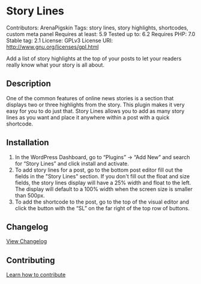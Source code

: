 # Story Lines
Contributors: ArenaPigskin
Tags: story lines, story highlights, shortcodes, custom meta panel
Requires at least: 5.9
Tested up to: 6.2
Requires PHP: 7.0
Stable tag: 2.1
License: GPLv3
License URI: http://www.gnu.org/licenses/gpl.html

Add a list of story highlights at the top of your posts to let your readers really know what your story is all about.

## Description
One of the common features of online news stories is a section that displays two or three highlights from the story. This plugin makes it very easy for you to do just that. Story Lines allows you to add as many story lines as you want and place it anywhere within a post with a quick shortcode.

## Installation

1. In the WordPress Dashboard, go to “Plugins” -> “Add New” and search for “Story Lines” and click install and activate.
2. To add story lines for a post, go to the bottom post editor fill out the fields in the "Story Lines" section. If you don't fill out the float and size fields, the story lines display will have a 25% width and float to the left. The display will default to a 100% width when the screen size is smaller than 500px.
3. To add the shortcode to the post, go to the top of the visual editor and click the button with the “SL” on the far right of the top row of buttons.

## Changelog
[View Changelog](CHANGELOG.md)

## Contributing
[Learn how to contribute](CONTRIBUTING.md)
